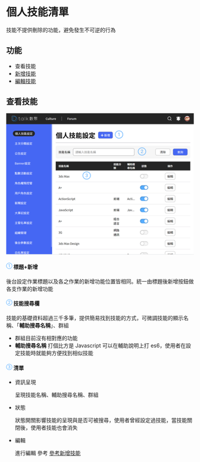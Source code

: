 # 個人技能清單

技能不提供刪除的功能，避免發生不可逆的行為

## 功能

- 查看技能
- [新增技能](./addskills.md)
- [編輯技能](./addskills.md)

## 查看技能

![233](../../.gitbook/assets/技能清單.png)

#### ![編號 1](../../.gitbook/assets/1.png) 標題+新增

後台設定作業標題以及各之作業的新增功能位置皆相同。統一由標題後新增按鈕做各支作業的新增功能

#### ![編號 2](../../.gitbook/assets/2.png) 技能搜尋欄

技能的基礎資料超過三千多筆，提供簡易找到技能的方式，可微調技能的顯示名稱、「**輔助搜尋名稱**」、群組

- 群組目前沒有相對應的功能
- **輔助搜尋名稱** 打個比方是 Javascript 可以在輔助說明上打 es6，使用者在設定技能時就能夠方便找到相似技能

#### ![編號 3](../../.gitbook/assets/3.png) 清單

- 資訊呈現

  呈現技能名稱、輔助搜尋名稱、群組

- 狀態

  狀態開關影響技能的呈現與是否可被搜尋，使用者曾經設定過技能，當技能關閉後，使用者技能也會消失

- 編輯

  進行編輯 參考 [參考新增技能](./addskills.md)
